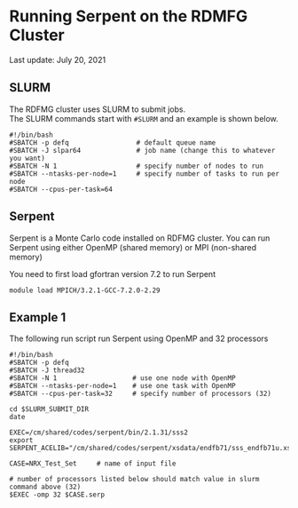 # Running Serpent on the RDMFG Cluster

Last update: July 20, 2021

## SLURM

The RDFMG cluster uses SLURM to submit jobs.  
The SLURM commands start with `#SLURM` and an example is shown below.

```
#!/bin/bash
#SBATCH -p defq                 # default queue name
#SBATCH -J slpar64              # job name (change this to whatever you want)
#SBATCH -N 1                    # specify number of nodes to run
#SBATCH --ntasks-per-node=1     # specify number of tasks to run per node
#SBATCH --cpus-per-task=64
```

## Serpent

Serpent is a Monte Carlo code installed on RDFMG cluster.
You can run Serpent using either OpenMP (shared memory) or MPI (non-shared memory)

You need to first load gfortran version 7.2 to run Serpent
```
module load MPICH/3.2.1-GCC-7.2.0-2.29
```

## Example 1

The following run script run Serpent using OpenMP and 32 processors
```
#!/bin/bash
#SBATCH -p defq
#SBATCH -J thread32
#SBATCH -N 1                   # use one node with OpenMP
#SBATCH --ntasks-per-node=1    # use one task with OpenMP
#SBATCH --cpus-per-task=32     # specify number of processors (32)

cd $SLURM_SUBMIT_DIR
date

EXEC=/cm/shared/codes/serpent/bin/2.1.31/sss2
export SERPENT_ACELIB="/cm/shared/codes/serpent/xsdata/endfb71/sss_endfb71u.xsdata"

CASE=NRX_Test_Set     # name of input file

# number of processors listed below should match value in slurm command above (32)
$EXEC -omp 32 $CASE.serp
```


